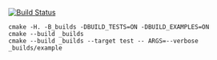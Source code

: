 [![Build Status](https://travis-ci.org/Aduersarius/tree_0.0.2.svg?branch=master)](hhttps://travis-ci.org/Aduersarius/tree_0.0.2)

```
cmake -H. -B_builds -DBUILD_TESTS=ON -DBUILD_EXAMPLES=ON
cmake --build _builds
cmake --build _builds --target test -- ARGS=--verbose
_builds/example
```
